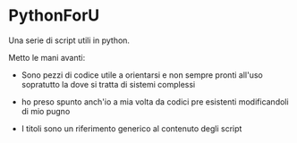 # PythonForU
Una serie di script utili in python.

Metto le mani avanti:

- Sono pezzi di codice utile a orientarsi e non sempre pronti all'uso sopratutto la dove si tratta di sistemi complessi

- ho preso spunto anch'io a mia volta da codici pre esistenti modificandoli di mio pugno

- I titoli sono un riferimento generico al contenuto degli script 
